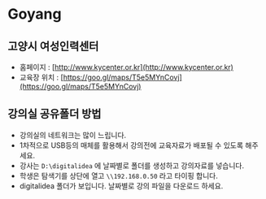 # Goyang

## 고양시 여성인력센터

* 홈페이지 : [http://www.kycenter.or.kr](http://www.kycenter.or.kr)
* 교육장 위치 : [https://goo.gl/maps/T5e5MYnCovj](https://goo.gl/maps/T5e5MYnCovj)

## 강의실 공유폴더 방법

* 강의실의 네트워크는 많이 느립니다.
* 1차적으로 USB등의 매체를 활용해서 강의전에 교육자료가 배포될 수 있도록 해주세요.
* 강사는 `D:\digitalidea` 에 날짜별로 폴더를 생성하고 강의자료를 넣습니다.
* 학생은 탐색기를 상단에 열고 `\\192.168.0.50` 라고 타이핑 합니다.
* digitalidea 폴더가 보입니다. 날짜별로 강의 파일을 다운로드 하세요.

